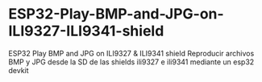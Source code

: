 # ESP32-Play-BMP-and-JPG-on-ILI9327-ILI9341-shield
ESP32 Play BMP and JPG on ILI9327 &amp; ILI9341 shield
Reproducir archivos BMP y JPG desde la SD de las shields ili9327 e ili9341 mediante un esp32 devkit
